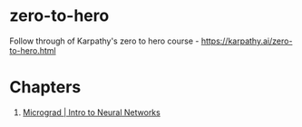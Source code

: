 # zero-to-hero
Follow through of Karpathy's zero to hero course - https://karpathy.ai/zero-to-hero.html

# Chapters
1. [Micrograd | Intro to Neural Networks](https://www.youtube.com/watch?v=VMj-3S1tku0)
